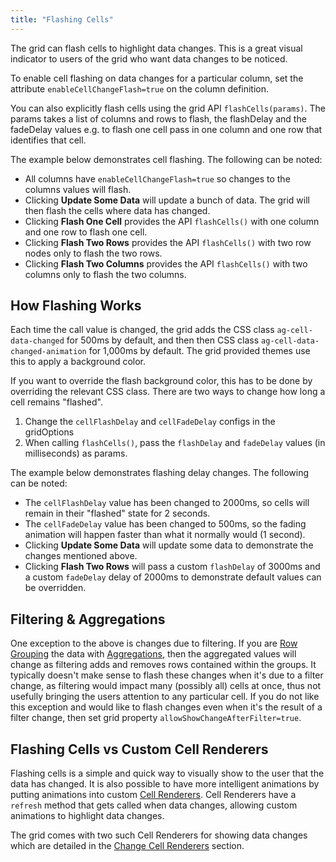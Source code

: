 ```yaml
---
title: "Flashing Cells"
---
```


The grid can flash cells to highlight data changes. This is a great visual indicator to users of the grid who want data changes to be noticed.

To enable cell flashing on data changes for a particular column, set the attribute `enableCellChangeFlash=true` on the column definition.

You can also explicitly flash cells using the grid API `flashCells(params)`. The params takes a list of columns and rows to flash, the flashDelay and the fadeDelay values e.g. to flash one cell pass in one column and one row that identifies that cell.

<api-documentation source='grid-api/api.json' section='refresh' names='["flashCells"]'></api-documentation>

The example below demonstrates cell flashing. The following can be noted:

- All columns have `enableCellChangeFlash=true` so changes to the columns values will flash.
- Clicking **Update Some Data** will update a bunch of data. The grid will then flash the cells where data has changed.
- Clicking **Flash One Cell** provides the API `flashCells()` with one column and one row to flash one cell.
- Clicking **Flash Two Rows** provides the API `flashCells()` with two row nodes only to flash the two rows.
- Clicking **Flash Two Columns** provides the API `flashCells()` with two columns only to flash the two columns.

<grid-example title='Flashing Data Changes' name='flashing-data-changes' type='generated' options='{ "enterprise": true }'></grid-example>

## How Flashing Works

Each time the call value is changed, the grid adds the CSS class `ag-cell-data-changed` for 500ms by default, and then then CSS class `ag-cell-data-changed-animation` for 1,000ms by default. The grid provided themes use this to apply a background color.

If you want to override the flash background color, this has to be done by overriding the relevant CSS class. There are two ways to change how long a cell remains "flashed".

1. Change the `cellFlashDelay` and `cellFadeDelay` configs in the gridOptions
1. When calling `flashCells()`, pass the `flashDelay` and `fadeDelay` values (in milliseconds) as params.

The example below demonstrates flashing delay changes. The following can be noted:


- The `cellFlashDelay` value has been changed to 2000ms, so cells will remain in their "flashed" state for 2 seconds.
- The `cellFadeDelay` value has been changed to 500ms, so the fading animation will happen faster than what it normally would (1 second).
- Clicking **Update Some Data** will update some data to demonstrate the changes mentioned above.
- Clicking **Flash Two Rows** will pass a custom `flashDelay` of 3000ms and a custom `fadeDelay` delay of 2000ms to demonstrate default values can be overridden.

<grid-example title='Changing Flashing Delay' name='flashing-delay-changes' type='generated' options='{ "enterprise": true }'></grid-example>

## Filtering & Aggregations

One exception to the above is changes due to filtering. If you are [Row Grouping](/grouping/) the data with [Aggregations](/aggregation/), then the aggregated values will change as filtering adds and removes rows contained within the groups. It typically doesn't make sense to flash these changes when it's due to a filter change, as filtering would impact many (possibly all) cells at once, thus not usefully bringing the users attention to any particular cell. If you do not like this exception and would like to flash changes even when it's the result of a filter change, then set grid property `allowShowChangeAfterFilter=true`.

## Flashing Cells vs Custom Cell Renderers

Flashing cells is a simple and quick way to visually show to the user that the data has changed. It is also possible to have more intelligent animations by putting animations into custom [Cell Renderers](/component-cell-renderer/). Cell Renderers have a `refresh` method that gets called when data changes, allowing custom animations to highlight data changes.


The grid comes with two such Cell Renderers for showing data changes which are detailed in the [Change Cell Renderers](/change-cell-renderers/) section.
